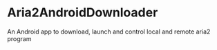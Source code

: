 Aria2AndroidDownloader
======================

An Android app to download, launch and control local and remote aria2 program